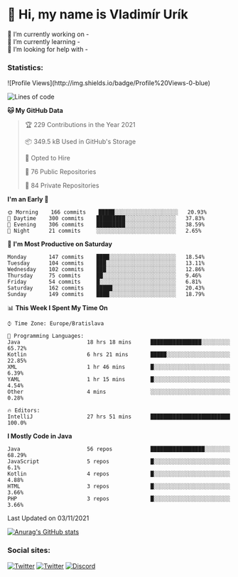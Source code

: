 <h1> 👋 Hi, my name is Vladimír Urík</h1>
<p>
 🔭 I’m currently working on -<br>
 🌱 I’m currently learning -<br>
 🤔 I’m looking for help with -<br>
</p>
<h3>Statistics:</h3>
<!--START_SECTION:waka-->
![Profile Views](http://img.shields.io/badge/Profile%20Views-0-blue)

![Lines of code](https://img.shields.io/badge/From%20Hello%20World%20I%27ve%20Written-3.9%20million%20lines%20of%20code-blue)

**🐱 My GitHub Data** 

> 🏆 229 Contributions in the Year 2021
 > 
> 📦 349.5 kB Used in GitHub's Storage 
 > 
> 💼 Opted to Hire
 > 
> 📜 76 Public Repositories 
 > 
> 🔑 84 Private Repositories  
 > 
**I'm an Early 🐤** 

```text
🌞 Morning    166 commits    █████░░░░░░░░░░░░░░░░░░░░   20.93% 
🌆 Daytime    300 commits    █████████░░░░░░░░░░░░░░░░   37.83% 
🌃 Evening    306 commits    █████████░░░░░░░░░░░░░░░░   38.59% 
🌙 Night      21 commits     ░░░░░░░░░░░░░░░░░░░░░░░░░   2.65%

```
📅 **I'm Most Productive on Saturday** 

```text
Monday       147 commits    ████░░░░░░░░░░░░░░░░░░░░░   18.54% 
Tuesday      104 commits    ███░░░░░░░░░░░░░░░░░░░░░░   13.11% 
Wednesday    102 commits    ███░░░░░░░░░░░░░░░░░░░░░░   12.86% 
Thursday     75 commits     ██░░░░░░░░░░░░░░░░░░░░░░░   9.46% 
Friday       54 commits     █░░░░░░░░░░░░░░░░░░░░░░░░   6.81% 
Saturday     162 commits    █████░░░░░░░░░░░░░░░░░░░░   20.43% 
Sunday       149 commits    ████░░░░░░░░░░░░░░░░░░░░░   18.79%

```


📊 **This Week I Spent My Time On** 

```text
⌚︎ Time Zone: Europe/Bratislava

💬 Programming Languages: 
Java                     18 hrs 18 mins      ████████████████░░░░░░░░░   65.72% 
Kotlin                   6 hrs 21 mins       █████░░░░░░░░░░░░░░░░░░░░   22.85% 
XML                      1 hr 46 mins        █░░░░░░░░░░░░░░░░░░░░░░░░   6.39% 
YAML                     1 hr 15 mins        █░░░░░░░░░░░░░░░░░░░░░░░░   4.54% 
Other                    4 mins              ░░░░░░░░░░░░░░░░░░░░░░░░░   0.28%

🔥 Editors: 
IntelliJ                 27 hrs 51 mins      █████████████████████████   100.0%

```

**I Mostly Code in Java** 

```text
Java                     56 repos            █████████████████░░░░░░░░   68.29% 
JavaScript               5 repos             █░░░░░░░░░░░░░░░░░░░░░░░░   6.1% 
Kotlin                   4 repos             █░░░░░░░░░░░░░░░░░░░░░░░░   4.88% 
HTML                     3 repos             █░░░░░░░░░░░░░░░░░░░░░░░░   3.66% 
PHP                      3 repos             █░░░░░░░░░░░░░░░░░░░░░░░░   3.66%

```



 Last Updated on 03/11/2021
<!--END_SECTION:waka-->

[![Anurag's GitHub stats](https://github-readme-stats.vercel.app/api?username=vladimir-urik)](https://github.com/anuraghazra/github-readme-stats)

<h3>Social sites:</h3>
<p><a href="https://twitter.com/GGGEDR" target="_blank"><img alt="Twitter" src="https://img.shields.io/badge/twitter-%231DA1F2.svg?&style=for-the-badge&logo=twitter&logoColor=white" /></a> <a href="https://www.reddit.com/user/GGGEDR" target="_blank"><img alt="Twitter" src="https://img.shields.io/badge/reddit-%23FE6262.svg?&style=for-the-badge&logo=reddit&logoColor=white" /></a> <a href="https://discord.com/users/535708984959827978" target="_blank"><img alt="Discord" src="https://img.shields.io/badge/discord-%235865f2.svg?&style=for-the-badge&logo=discord&logoColor=white" />
</p>
